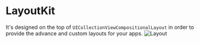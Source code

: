 # LayoutKit
It's designed on the top of `UICollectionViewCompositionalLayout` in order to provide the advance and custom layouts for your apps.
![Layout](https://user-images.githubusercontent.com/19393497/177481597-23265b20-27cd-43a9-af99-c65aa858fe47.png)
